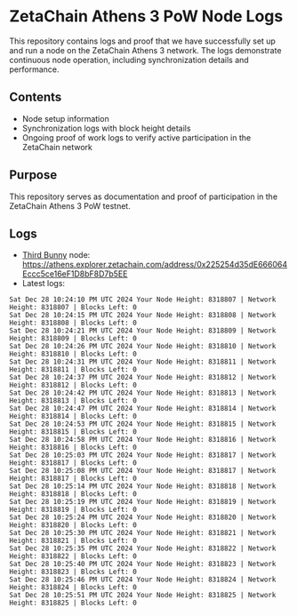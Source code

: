 # ZetaChain Athens 3 PoW Node Logs
This repository contains logs and proof that we have successfully set up and run a node on the ZetaChain Athens 3 network. The logs demonstrate continuous node operation, including synchronization details and performance.

## Contents
- Node setup information
- Synchronization logs with block height details
- Ongoing proof of work logs to verify active participation in the ZetaChain network

## Purpose
This repository serves as documentation and proof of participation in the ZetaChain Athens 3 PoW testnet.

## Logs

- [Third Bunny](https://thirdbunny.xyz/) node: https://athens.explorer.zetachain.com/address/0x225254d35dE666064Eccc5ce16eF1D8bF8D7b5EE
- Latest logs:
```
Sat Dec 28 10:24:10 PM UTC 2024 Your Node Height: 8318807 | Network Height: 8318807 | Blocks Left: 0
Sat Dec 28 10:24:15 PM UTC 2024 Your Node Height: 8318808 | Network Height: 8318808 | Blocks Left: 0
Sat Dec 28 10:24:21 PM UTC 2024 Your Node Height: 8318809 | Network Height: 8318809 | Blocks Left: 0
Sat Dec 28 10:24:26 PM UTC 2024 Your Node Height: 8318810 | Network Height: 8318810 | Blocks Left: 0
Sat Dec 28 10:24:31 PM UTC 2024 Your Node Height: 8318811 | Network Height: 8318811 | Blocks Left: 0
Sat Dec 28 10:24:37 PM UTC 2024 Your Node Height: 8318812 | Network Height: 8318812 | Blocks Left: 0
Sat Dec 28 10:24:42 PM UTC 2024 Your Node Height: 8318813 | Network Height: 8318813 | Blocks Left: 0
Sat Dec 28 10:24:47 PM UTC 2024 Your Node Height: 8318814 | Network Height: 8318814 | Blocks Left: 0
Sat Dec 28 10:24:53 PM UTC 2024 Your Node Height: 8318815 | Network Height: 8318815 | Blocks Left: 0
Sat Dec 28 10:24:58 PM UTC 2024 Your Node Height: 8318816 | Network Height: 8318816 | Blocks Left: 0
Sat Dec 28 10:25:03 PM UTC 2024 Your Node Height: 8318817 | Network Height: 8318817 | Blocks Left: 0
Sat Dec 28 10:25:08 PM UTC 2024 Your Node Height: 8318817 | Network Height: 8318817 | Blocks Left: 0
Sat Dec 28 10:25:14 PM UTC 2024 Your Node Height: 8318818 | Network Height: 8318818 | Blocks Left: 0
Sat Dec 28 10:25:19 PM UTC 2024 Your Node Height: 8318819 | Network Height: 8318819 | Blocks Left: 0
Sat Dec 28 10:25:24 PM UTC 2024 Your Node Height: 8318820 | Network Height: 8318820 | Blocks Left: 0
Sat Dec 28 10:25:30 PM UTC 2024 Your Node Height: 8318821 | Network Height: 8318821 | Blocks Left: 0
Sat Dec 28 10:25:35 PM UTC 2024 Your Node Height: 8318822 | Network Height: 8318822 | Blocks Left: 0
Sat Dec 28 10:25:40 PM UTC 2024 Your Node Height: 8318823 | Network Height: 8318823 | Blocks Left: 0
Sat Dec 28 10:25:46 PM UTC 2024 Your Node Height: 8318824 | Network Height: 8318824 | Blocks Left: 0
Sat Dec 28 10:25:51 PM UTC 2024 Your Node Height: 8318825 | Network Height: 8318825 | Blocks Left: 0
```
